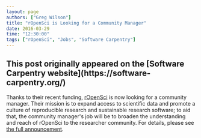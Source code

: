 ```yaml
---
layout: page
authors: ["Greg Wilson"]
title: "rOpenSci is Looking for a Community Manager"
date: 2016-03-29
time: "12:30:00"
tags: ["rOpenSci", "Jobs", "Software Carpentry"]
---
```


<h2>This post originally appeared on the [Software Carpentry website](https://software-carpentry.org/)</h2>

Thanks to their recent funding,
[rOpenSci](http://ropensci.org/) is now looking for a community manager.
Their mission is to expand access to scientific data
and promote a culture of reproducible research and sustainable research software;
to aid that,
the community manager's job will be
to broaden the understanding and reach of rOpenSci to the researcher community.
For details,
please see [the full announcement](http://ropensci.org/blog/2016/03/10/community-manager-position).
